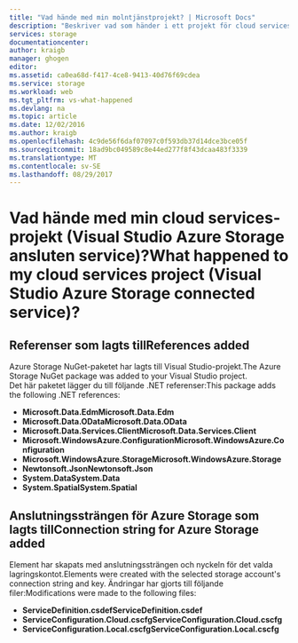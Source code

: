 ```yaml
---
title: "Vad hände med min molntjänstprojekt? | Microsoft Docs"
description: "Beskriver vad som händer i ett projekt för cloud services när du ansluter till ett Azure storage-konto med hjälp av Visual Studio anslutna tjänster"
services: storage
documentationcenter: 
author: kraigb
manager: ghogen
editor: 
ms.assetid: ca0ea68d-f417-4ce8-9413-40d76f69cdea
ms.service: storage
ms.workload: web
ms.tgt_pltfrm: vs-what-happened
ms.devlang: na
ms.topic: article
ms.date: 12/02/2016
ms.author: kraigb
ms.openlocfilehash: 4c9de56f6daf07097c0f593db37d14dce3bce05f
ms.sourcegitcommit: 18ad9bc049589c8e44ed277f8f43dcaa483f3339
ms.translationtype: MT
ms.contentlocale: sv-SE
ms.lasthandoff: 08/29/2017
---
```

# <a name="what-happened-to-my-cloud-services-project-visual-studio-azure-storage-connected-service"></a><span data-ttu-id="9f719-104">Vad hände med min cloud services-projekt (Visual Studio Azure Storage ansluten service)?</span><span class="sxs-lookup"><span data-stu-id="9f719-104">What happened to my cloud services project (Visual Studio Azure Storage connected service)?</span></span>
## <a name="references-added"></a><span data-ttu-id="9f719-105">Referenser som lagts till</span><span class="sxs-lookup"><span data-stu-id="9f719-105">References added</span></span>
<span data-ttu-id="9f719-106">Azure Storage NuGet-paketet har lagts till Visual Studio-projekt.</span><span class="sxs-lookup"><span data-stu-id="9f719-106">The Azure Storage NuGet package was added to your Visual Studio project.</span></span>  
<span data-ttu-id="9f719-107">Det här paketet lägger du till följande .NET referenser:</span><span class="sxs-lookup"><span data-stu-id="9f719-107">This package adds the following .NET references:</span></span>

* <span data-ttu-id="9f719-108">**Microsoft.Data.Edm**</span><span class="sxs-lookup"><span data-stu-id="9f719-108">**Microsoft.Data.Edm**</span></span>
* <span data-ttu-id="9f719-109">**Microsoft.Data.OData**</span><span class="sxs-lookup"><span data-stu-id="9f719-109">**Microsoft.Data.OData**</span></span>
* <span data-ttu-id="9f719-110">**Microsoft.Data.Services.Client**</span><span class="sxs-lookup"><span data-stu-id="9f719-110">**Microsoft.Data.Services.Client**</span></span>
* <span data-ttu-id="9f719-111">**Microsoft.WindowsAzure.Configuration**</span><span class="sxs-lookup"><span data-stu-id="9f719-111">**Microsoft.WindowsAzure.Configuration**</span></span>
* <span data-ttu-id="9f719-112">**Microsoft.WindowsAzure.Storage**</span><span class="sxs-lookup"><span data-stu-id="9f719-112">**Microsoft.WindowsAzure.Storage**</span></span>
* <span data-ttu-id="9f719-113">**Newtonsoft.Json**</span><span class="sxs-lookup"><span data-stu-id="9f719-113">**Newtonsoft.Json**</span></span>
* <span data-ttu-id="9f719-114">**System.Data**</span><span class="sxs-lookup"><span data-stu-id="9f719-114">**System.Data**</span></span>
* <span data-ttu-id="9f719-115">**System.Spatial**</span><span class="sxs-lookup"><span data-stu-id="9f719-115">**System.Spatial**</span></span>

## <a name="connection-string-for-azure-storage-added"></a><span data-ttu-id="9f719-116">Anslutningssträngen för Azure Storage som lagts till</span><span class="sxs-lookup"><span data-stu-id="9f719-116">Connection string for Azure Storage added</span></span>
<span data-ttu-id="9f719-117">Element har skapats med anslutningssträngen och nyckeln för det valda lagringskontot.</span><span class="sxs-lookup"><span data-stu-id="9f719-117">Elements were created with the selected storage account's connection string and key.</span></span> <span data-ttu-id="9f719-118">Ändringar har gjorts till följande filer:</span><span class="sxs-lookup"><span data-stu-id="9f719-118">Modifications were made to the following files:</span></span>

* <span data-ttu-id="9f719-119">**ServiceDefinition.csdef**</span><span class="sxs-lookup"><span data-stu-id="9f719-119">**ServiceDefinition.csdef**</span></span>
* <span data-ttu-id="9f719-120">**ServiceConfiguration.Cloud.cscfg**</span><span class="sxs-lookup"><span data-stu-id="9f719-120">**ServiceConfiguration.Cloud.cscfg**</span></span>
* <span data-ttu-id="9f719-121">**ServiceConfiguration.Local.cscfg**</span><span class="sxs-lookup"><span data-stu-id="9f719-121">**ServiceConfiguration.Local.cscfg**</span></span>

